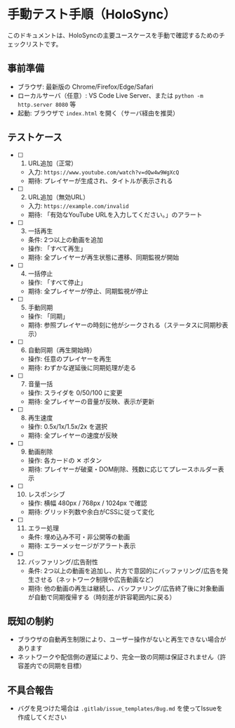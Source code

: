 # 手動テスト手順（HoloSync）

このドキュメントは、HoloSyncの主要ユースケースを手動で確認するためのチェックリストです。

## 事前準備
- ブラウザ: 最新版の Chrome/Firefox/Edge/Safari
- ローカルサーバ（任意）: VS Code Live Server、または `python -m http.server 8080` 等
- 起動: ブラウザで `index.html` を開く（サーバ経由を推奨）

## テストケース
- [ ] 1. URL追加（正常）
  - 入力: `https://www.youtube.com/watch?v=dQw4w9WgXcQ`
  - 期待: プレイヤーが生成され、タイトルが表示される
- [ ] 2. URL追加（無効URL）
  - 入力: `https://example.com/invalid`
  - 期待: 「有効なYouTube URLを入力してください。」のアラート
- [ ] 3. 一括再生
  - 条件: 2つ以上の動画を追加
  - 操作: 「すべて再生」
  - 期待: 全プレイヤーが再生状態に遷移、同期監視が開始
- [ ] 4. 一括停止
  - 操作: 「すべて停止」
  - 期待: 全プレイヤーが停止、同期監視が停止
- [ ] 5. 手動同期
  - 操作: 「同期」
  - 期待: 参照プレイヤーの時刻に他がシークされる（ステータスに同期秒表示）
- [ ] 6. 自動同期（再生開始時）
  - 操作: 任意のプレイヤーを再生
  - 期待: わずかな遅延後に同期処理が走る
- [ ] 7. 音量一括
  - 操作: スライダを 0/50/100 に変更
  - 期待: 全プレイヤーの音量が反映、表示が更新
- [ ] 8. 再生速度
  - 操作: 0.5x/1x/1.5x/2x を選択
  - 期待: 全プレイヤーの速度が反映
- [ ] 9. 動画削除
  - 操作: 各カードの ✕ ボタン
  - 期待: プレイヤーが破棄・DOM削除、残数に応じてプレースホルダー表示
- [ ] 10. レスポンシブ
  - 操作: 横幅 480px / 768px / 1024px で確認
  - 期待: グリッド列数や余白がCSSに従って変化
- [ ] 11. エラー処理
  - 条件: 埋め込み不可・非公開等の動画
  - 期待: エラーメッセージがアラート表示
- [ ] 12. バッファリング/広告耐性
  - 条件: 2つ以上の動画を追加し、片方で意図的にバッファリング/広告を発生させる（ネットワーク制限や広告動画など）
  - 期待: 他の動画の再生は継続し、バッファリング/広告終了後に対象動画が自動で同期復帰する（時刻差が許容範囲内に戻る）

## 既知の制約
- ブラウザの自動再生制限により、ユーザー操作がないと再生できない場合があります
- ネットワークや配信側の遅延により、完全一致の同期は保証されません（許容差内での同期を目標）

## 不具合報告
- バグを見つけた場合は `.gitlab/issue_templates/Bug.md` を使ってIssueを作成してください
